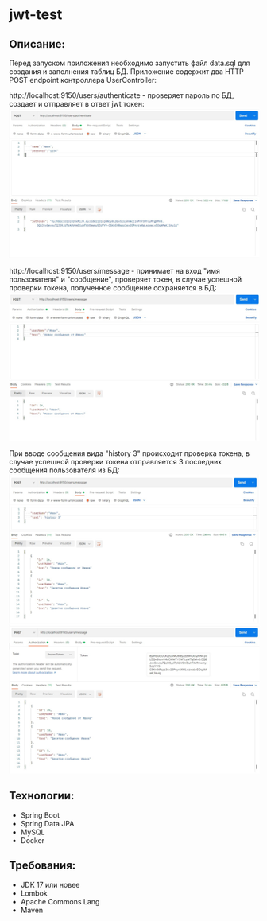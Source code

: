 # jwt-test




Описание:
---
Перед запуском приложения необходимо запустить файл data.sql для создания и заполнения таблиц БД.
Приложение содержит два HTTP POST endpoint контроллера UserController:

http://localhost:9150/users/authenticate - проверяет пароль по БД, создает и отправляет в ответ jwt токен:
![](https://github.com/tsarikevich/jwt-test/blob/master/src/main/resources/static/Token.jpg)

http://localhost:9150/users/message - принимает на вход "имя пользователя" и "сообщение", проверяет токен, в случае успешной проверки токена, полученное сообщение сохраняется в БД:
![](https://github.com/tsarikevich/jwt-test/blob/master/src/main/resources/static/newMessage.jpg)

При вводе сообщения вида "history 3" происходит проверка токена, в случае успешной проверки токена отправляется 3 последних сообщения пользователя из БД:
![](https://github.com/tsarikevich/jwt-test/blob/master/src/main/resources/static/historyMessage.jpg)
![](https://github.com/tsarikevich/jwt-test/blob/master/src/main/resources/static/jwtToken.jpg)

Технологии:
---
* Spring Boot
* Spring Data JPA
* MySQL
* Docker

Требования:
---

* JDK 17 или новее
* Lombok
* Apache Commons Lang
* Maven
